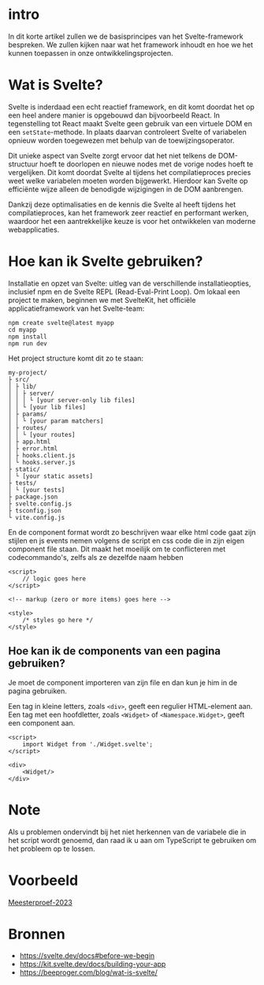 # intro
In dit korte artikel zullen we de basisprincipes van het Svelte-framework bespreken. We zullen kijken naar wat het framework inhoudt en hoe we het kunnen toepassen in onze ontwikkelingsprojecten.

# Wat is Svelte?
Svelte is inderdaad een echt reactief framework, en dit komt doordat het op een heel andere manier is opgebouwd dan bijvoorbeeld React. In tegenstelling tot React maakt Svelte geen gebruik van een virtuele DOM en een `setState`-methode. In plaats daarvan controleert Svelte of variabelen opnieuw worden toegewezen met behulp van de toewijzingsoperator.

Dit unieke aspect van Svelte zorgt ervoor dat het niet telkens de DOM-structuur hoeft te doorlopen en nieuwe nodes met de vorige nodes hoeft te vergelijken. Dit komt doordat Svelte al tijdens het compilatieproces precies weet welke variabelen moeten worden bijgewerkt. Hierdoor kan Svelte op efficiënte wijze alleen de benodigde wijzigingen in de DOM aanbrengen.

Dankzij deze optimalisaties en de kennis die Svelte al heeft tijdens het compilatieproces, kan het framework zeer reactief en performant werken, waardoor het een aantrekkelijke keuze is voor het ontwikkelen van moderne webapplicaties.

# Hoe kan ik Svelte gebruiken?
Installatie en opzet van Svelte: uitleg van de verschillende installatieopties, inclusief npm en de Svelte REPL (Read-Eval-Print Loop).
Om lokaal een project te maken, beginnen we met SvelteKit, het officiële applicatieframework van het Svelte-team:
```
npm create svelte@latest myapp
cd myapp
npm install
npm run dev
```
Het project structure komt dit zo te staan:
```
my-project/
├ src/
│ ├ lib/
│ │ ├ server/
│ │ │ └ [your server-only lib files]
│ │ └ [your lib files]
│ ├ params/
│ │ └ [your param matchers]
│ ├ routes/
│ │ └ [your routes]
│ ├ app.html
│ ├ error.html
│ ├ hooks.client.js
│ └ hooks.server.js
├ static/
│ └ [your static assets]
├ tests/
│ └ [your tests]
├ package.json
├ svelte.config.js
├ tsconfig.json
└ vite.config.js
```
En de component format wordt zo beschrijven waar elke html code gaat zijn stijlen en js events nemen volgens de script en css code die in zijn eigen component file staan.
Dit maakt het moeilijk om te conflicteren met codecommando's, zelfs als ze dezelfde naam hebben
```
<script>
	// logic goes here
</script>

<!-- markup (zero or more items) goes here -->

<style>
	/* styles go here */
</style>
```
## Hoe kan ik de components van een pagina gebruiken?
Je moet de component importeren van zijn file en dan kun je him in de pagina gebruiken.

Een tag in kleine letters, zoals ```<div>```, geeft een regulier HTML-element aan. Een tag met een hoofdletter, zoals ```<Widget>``` of ```<Namespace.Widget>```, geeft een component aan.
```
<script>
	import Widget from './Widget.svelte';
</script>

<div>
	<Widget/>
</div>
```

# Note
Als u problemen ondervindt bij het niet herkennen van de variabele die in het script wordt genoemd, dan raad ik u aan om TypeScript te gebruiken om het probleem op te lossen.

# Voorbeeld
[Meesterproef-2023](https://github.com/DutchEllie/meesterproef-2223)

# Bronnen
   - https://svelte.dev/docs#before-we-begin
   - https://kit.svelte.dev/docs/building-your-app
   - https://beeproger.com/blog/wat-is-svelte/
